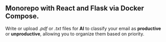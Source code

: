 ## Monorepo with React and Flask via Docker Compose. ##

Write or upload _.pdf_ or _.txt_ files for **AI** to classify your email as **productive** or **unproductive**, allowing you to organize them based on priority.